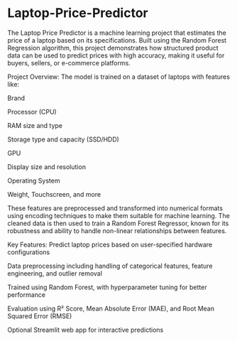 # Laptop-Price-Predictor
The Laptop Price Predictor is a machine learning project that estimates the price of a laptop based on its specifications. Built using the Random Forest Regression algorithm, this project demonstrates how structured product data can be used to predict prices with high accuracy, making it useful for buyers, sellers, or e-commerce platforms.

Project Overview:
The model is trained on a dataset of laptops with features like:

Brand

Processor (CPU)

RAM size and type

Storage type and capacity (SSD/HDD)

GPU

Display size and resolution

Operating System

Weight, Touchscreen, and more

These features are preprocessed and transformed into numerical formats using encoding techniques to make them suitable for machine learning. The cleaned data is then used to train a Random Forest Regressor, known for its robustness and ability to handle non-linear relationships between features.

Key Features:
Predict laptop prices based on user-specified hardware configurations

Data preprocessing including handling of categorical features, feature engineering, and outlier removal

Trained using Random Forest, with hyperparameter tuning for better performance

Evaluation using R² Score, Mean Absolute Error (MAE), and Root Mean Squared Error (RMSE)

Optional Streamlit web app for interactive predictions
